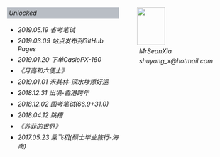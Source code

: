 <!-- Todo
[x] google搜索
[x] 归档
[x] 分类归档
[x] 标签归档
[x] 正文
[x] 首页
[x] 目录(div.post-toc)跟随页面滚动平移
[x] 正文页上给“分类”和“标签”加上超链接
[ ] "about"页
-->
<div style="display: flex; justify-content: space-around">
    <div style="width:50%">
        <div class="accomplishment-bar" style="background-color: #30415655; padding: 4px; border-bottom: 1px solid rgba(201,202,204,0.333);"><i class="fa fa-chevron-right" /> Unlocked</div>
        <ul id="accomplishment-list">
            <li>2019.05.19 省考笔试</li>
            <li>2019.03.09 站点发布到GitHub Pages</li>
            <li>2019.01.20 下单CasioPX-160</li>
            <li>《月亮和六便士》</li>
            <li>2019.01.01 米其林-深水埗添好运</li>
            <li>2018.12.31 出境-香港跨年</li>
            <li>2018.12.02 国考笔试(66.9+31.0)</li>
            <li>2018.04.12 跳槽</li>
            <li>《苏菲的世界》</li>
            <li>2017.05.23 乘飞机(硕士毕业旅行-海南)</li>
        </ul>
    </div>
    <div>
        <img src="/avatar.jpg" style="height:85px;width:63px;opacity:0.9;display:block;"/>
        <div style="margin: 5px;">MrSeanXia</div>
        <div style="margin-left:5px;">shuyang_x@hotmail.com</div>
    </div>
</div>

<style>
    #accomplishment-list li{
        margin-bottom: 5px;
    }
</style>